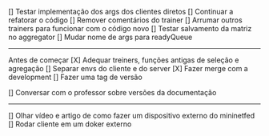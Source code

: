 [] Testar implementação dos args dos clientes diretos
[] Continuar a refatorar o código
[] Remover comentários do trainer
[] Arrumar outros trainers para funcionar com o código novo
[] Testar salvamento da matriz no aggregator
[] Mudar nome de args para readyQueue

---

Antes de começar
[X] Adequar treiners, funções antigas de seleção e agregação
[] Separar envs do cliente e do server
[X] Fazer merge com a development
[] Fazer uma tag de versão

[] Conversar com o professor sobre versões da documentação

---

[] Olhar vídeo e artigo de como fazer um dispositivo externo do mininetfed
[] Rodar cliente em um doker externo
